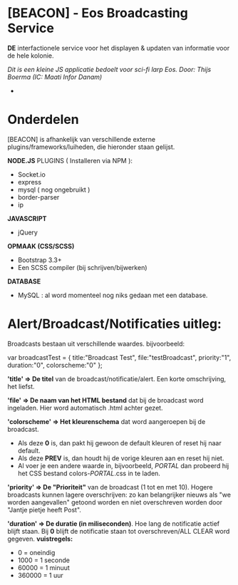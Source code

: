 # [BEACON] - Eos Broadcasting Service

**DE** interfactionele service voor het displayen & updaten van informatie voor de hele kolonie.

*Dit is een kleine JS applicatie bedoelt voor sci-fi larp Eos.
Door: Thijs Boerma (IC: Maati Infor Danam)*

-

# Onderdelen
[BEACON] is afhankelijk van verschillende externe plugins/frameworks/luiheden, die hieronder staan gelijst.

**NODE.JS**
PLUGINS ( Installeren via NPM ):
  - Socket.io
  - express
  - mysql ( nog ongebruikt )
  - border-parser
  - ip

**JAVASCRIPT**
  - jQuery

**OPMAAK (CSS/SCSS)**
  - Bootstrap 3.3+
  - Een SCSS compiler (bij schrijven/bijwerken)

**DATABASE**
  - MySQL : al word momenteel nog niks gedaan met een database.


# Alert/Broadcast/Notificaties uitleg:
Broadcasts bestaan uit verschillende waardes.
bijvoorbeeld:

var broadcastTest = {
  title:"Broadcast Test",
  file:"testBroadcast",
  priority:"1",
  duration:"0",
  colorscheme:"0"
};

  **'title' => De titel** van de broadcast/notificatie/alert. Een korte omschrijving, het liefst.

  **'file' => De naam van het HTML bestand** dat bij de broadcast word ingeladen. Hier word automatisch .html achter gezet.

  **'colorscheme' => Het kleurenschema** dat word aangeroepen bij de broadcast.
  - Als deze **0** is, dan pakt hij gewoon de default kleuren of reset hij naar default.
  - Als deze **PREV** is, dan houdt hij de vorige kleuren aan en reset hij niet.
  - Al voer je een andere waarde in, bijvoorbeeld, *PORTAL* dan probeerd hij het CSS bestand colors-*PORTAL*.css in te laden.

  **'priority' => De "Prioriteit"** van de broadcast (1 tot en met 10). Hogere broadcasts kunnen lagere overschrijven:
  zo kan belangrijker nieuws als "we worden aangevallen" getoond worden en niet overschreven worden door "Jantje pietje heeft Post".

  **'duration' => De duratie (in miliseconden)**. Hoe lang de notificatie actief blijft staan.
  Bij **0** blijft de notificatie staan tot overschreven/ALL CLEAR word gegeven.
  **vuistregels:**
  - 0 = oneindig
  - 1000 = 1 seconde
  - 60000 = 1 minuut
  - 360000 = 1 uur

